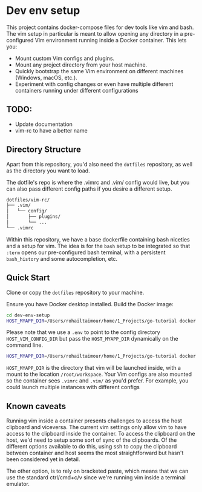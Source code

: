 # Dev env setup

This project contains docker-compose files for dev tools like vim and bash. The 
vim setup in particular is meant to allow opening any directory in a pre-configured
Vim environment running inside a Docker container. This lets you:

* Mount custom Vim configs and plugins.
* Mount any project directory from your host machine.
* Quickly bootstrap the same Vim environment on different machines (Windows, 
macOS, etc.).
* Experiment with config changes or even have multiple different containers 
running under different configurations

## TODO:

* Update documentation 
* vim-rc to have a better name

## Directory Structure
Apart from this repository, you'd also need the `dotfiles` repository, as well 
as the directory you want to load. 

The dotfile's repo is where the .vimrc and .vim/ config would live, but you 
can also pass different config paths if you desire a different setup.

```bash
dotfiles/vim-rc/
├── .vim/
│   └── config/
│       ├── plugins/
│       └── ...
└── .vimrc
```

Within this repository, we have a base dockerfile containing bash niceties and 
a setup for vim. The idea is for the `bash` setup to be integrated so that 
`:term` opens our pre-configured bash terminal, with a persistent `bash_history` 
and some autocompletion, etc.

## Quick Start
Clone or copy the `dotfiles` repository to your machine.

Ensure you have Docker desktop installed. Build the Docker image:

```bash
cd dev-env-setup
HOST_MYAPP_DIR=/Users/rohailtaimour/home/1_Projects/go-tutorial docker compose build vim
```
Please note that we use a `.env` to point to the config directory 
`HOST_VIM_CONFIG_DIR` but pass the `HOST_MYAPP_DIR` dynamically on the command 
line.

```bash
HOST_MYAPP_DIR=/Users/rohailtaimour/home/1_Projects/go-tutorial docker compose run --rm vim
```

`HOST_MYAPP_DIR` is the directory that vim will be launched inside, with a mount 
to the location `/root/workspace`.
Your Vim configs are also mounted so the container sees `.vimrc` and `.vim/` 
as you'd prefer. For example, you could launch multiple instances with different 
configs


## Known caveats

Running vim inside a container presents challenges to access the host 
clipboard and viceversa. The current vim settings only allow vim to have access 
to the clipboard inside the container. To access the clipboard on the host, we'd
need to setup some sort of sync of the clipboards. Of the different options 
available to do this, using ssh to copy the clipboard between container and host 
seems the most straightforward but hasn't been considered yet in detail. 

The other option, is to rely on bracketed paste, which means that we can use the 
standard ctrl/cmd+c/v since we're running vim inside a terminal emulator.